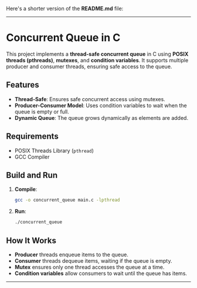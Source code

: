 Here's a shorter version of the **README.md** file:

---

# Concurrent Queue in C

This project implements a **thread-safe concurrent queue** in C using **POSIX threads (pthreads)**, **mutexes**, and **condition variables**. It supports multiple producer and consumer threads, ensuring safe access to the queue.

## Features

- **Thread-Safe**: Ensures safe concurrent access using mutexes.
- **Producer-Consumer Model**: Uses condition variables to wait when the queue is empty or full.
- **Dynamic Queue**: The queue grows dynamically as elements are added.

## Requirements

- POSIX Threads Library (`pthread`)
- GCC Compiler

## Build and Run

1. **Compile**:
   ```bash
   gcc -o concurrent_queue main.c -lpthread
   ```

2. **Run**:
   ```bash
   ./concurrent_queue
   ```

## How It Works

- **Producer** threads enqueue items to the queue.
- **Consumer** threads dequeue items, waiting if the queue is empty.
- **Mutex** ensures only one thread accesses the queue at a time.
- **Condition variables** allow consumers to wait until the queue has items.

---
